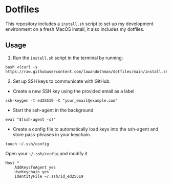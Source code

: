 # Dotfiles
This repository includes a `install.sh` script to set up my development environment on a fresh MacOS install, it also includes my dotfiles.

## Usage
1) Run the `install.sh` script in the terminal by running:
```shell
bash <(curl -s https://raw.githubusercontent.com/lawandothman/dotfiles/main/install.sh)
```

2) Set up SSH keys to communicate with GitHub:
* Create a new SSH key using the provided email as a label
```shell
ssh-keygen -t ed25519 -C "your_email@example.com"
```
* Start the ssh-agent in the background
```shell
eval "$(ssh-agent -s)"
```
* Create a config file to automatically load keys into the ssh-agent and store pass-phrases in your keychain.
```shell
touch ~/.ssh/config
```
Open your `~/.ssh/config` and modify it
```
Host *
	AddKeysToAgent yes
	UseKeychain yes
	IdentityFile ~/.ssh/id_ed25519
```